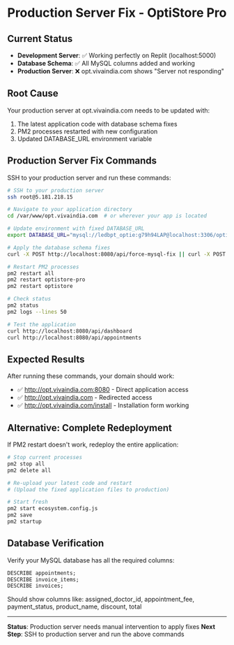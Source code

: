 # Production Server Fix - OptiStore Pro

## Current Status
- **Development Server**: ✅ Working perfectly on Replit (localhost:5000)
- **Database Schema**: ✅ All MySQL columns added and working
- **Production Server**: ❌ opt.vivaindia.com shows "Server not responding"

## Root Cause
Your production server at opt.vivaindia.com needs to be updated with:
1. The latest application code with database schema fixes
2. PM2 processes restarted with new configuration
3. Updated DATABASE_URL environment variable

## Production Server Fix Commands
SSH to your production server and run these commands:

```bash
# SSH to your production server
ssh root@5.181.218.15

# Navigate to your application directory
cd /var/www/opt.vivaindia.com  # or wherever your app is located

# Update environment with fixed DATABASE_URL
export DATABASE_URL="mysql://ledbpt_optie:g79h94LAP@localhost:3306/opticpro"

# Apply the database schema fixes
curl -X POST http://localhost:8080/api/force-mysql-fix || curl -X POST http://localhost:8080/api/fix-mysql-schema

# Restart PM2 processes
pm2 restart all
pm2 restart optistore-pro
pm2 restart optistore

# Check status
pm2 status
pm2 logs --lines 50

# Test the application
curl http://localhost:8080/api/dashboard
curl http://localhost:8080/api/appointments
```

## Expected Results
After running these commands, your domain should work:
- ✅ http://opt.vivaindia.com:8080 - Direct application access
- ✅ http://opt.vivaindia.com - Redirected access
- ✅ http://opt.vivaindia.com/install - Installation form working

## Alternative: Complete Redeployment
If PM2 restart doesn't work, redeploy the entire application:

```bash
# Stop current processes
pm2 stop all
pm2 delete all

# Re-upload your latest code and restart
# (Upload the fixed application files to production)

# Start fresh
pm2 start ecosystem.config.js
pm2 save
pm2 startup
```

## Database Verification
Verify your MySQL database has all the required columns:

```sql
DESCRIBE appointments;
DESCRIBE invoice_items;
DESCRIBE invoices;
```

Should show columns like: assigned_doctor_id, appointment_fee, payment_status, product_name, discount, total

---
**Status**: Production server needs manual intervention to apply fixes
**Next Step**: SSH to production server and run the above commands